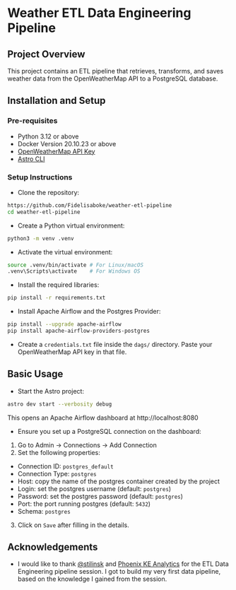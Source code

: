 # Weather ETL Data Engineering Pipeline
## Project Overview
This project contains an ETL pipeline that retrieves, transforms, and saves weather data from the OpenWeatherMap API to a PostgreSQL database.

## Installation and Setup
### Pre-requisites
- Python 3.12 or above
- Docker Version 20.10.23 or above
- [OpenWeatherMap API Key](https://openweathermap.org/api)
- [Astro CLI](https://www.astronomer.io/docs/astro/cli/install-cli/)

### Setup Instructions
- Clone the repository:
```bash
https://github.com/Fidelisaboke/weather-etl-pipeline
cd weather-etl-pipeline
```

- Create a Python virtual environment:
```bash
python3 -m venv .venv
```

- Activate the virtual environment:
```bash
source .venv/bin/activate # For Linux/macOS
.venv\Scripts\activate    # For Windows OS
```

- Install the required libraries:
```bash
pip install -r requirements.txt
```

- Install Apache Airflow and the Postgres Provider:
```bash
pip install --upgrade apache-airflow
pip install apache-airflow-providers-postgres
```

- Create a `credentials.txt` file inside the `dags/` directory. Paste your OpenWeatherMap API key in that file.

## Basic Usage
- Start the Astro project:
```bash
astro dev start --verbosity debug
```
This opens an Apache Airflow dashboard at http://localhost:8080

- Ensure you set up a PostgreSQL connection on the dashboard:
1. Go to Admin &rarr; Connections &rarr; Add Connection
2. Set the following properties:
- Connection ID: `postgres_default`
- Connection Type: `postgres`
- Host: copy the name of the postgres container created by the project
- Login: set the postgres username (default: `postgres`)
- Password: set the postgres password (default: `postgres`)
- Port: the port running postgres (default: `5432`)
- Schema: `postgres`
3. Click on `Save` after filling in the details.

## Acknowledgements
- I would like to thank [@stilinsk](https://github.com/stilinsk) and [Phoenix KE Analytics](https://phoenixkeanalytics.com/) for the ETL Data Engineering pipeline session. I got to build my very first data pipeline, based on the knowledge I gained from the session.